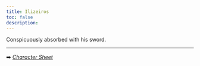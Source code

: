 ```yaml
---
title: Ilizeiros
toc: false
description:
---
```


Conspicuously absorbed with his sword.

---

:arrow_right: *[Character Sheet](https://www.dndbeyond.com/characters/124933780)*
